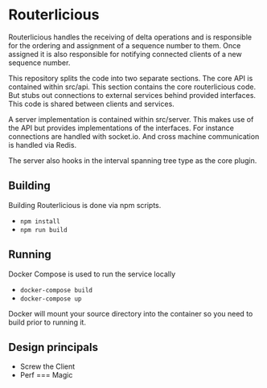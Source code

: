 # Routerlicious

Routerlicious handles the receiving of delta operations and is responsible for the ordering and assignment of a
sequence number to them. Once assigned it is also responsible for notifying connected clients of a new sequence
number.

This repository splits the code into two separate sections. The core API is contained within src/api. This section
contains the core routerlicious code. But stubs out connections to external services behind provided interfaces.
This code is shared between clients and services.

A server implementation is contained within src/server. This makes use of the API but provides implementations of
the interfaces. For instance connections are handled with socket.io. And cross machine communication is handled
via Redis.

The server also hooks in the interval spanning tree type as the core plugin.

## Building

Building Routerlicious is done via npm scripts.

* `npm install`
* `npm run build`

## Running

Docker Compose is used to run the service locally

* `docker-compose build`
* `docker-compose up`

Docker will mount your source directory into the container so you need to build prior to running it.


## Design principals

* Screw the Client
* Perf === Magic
